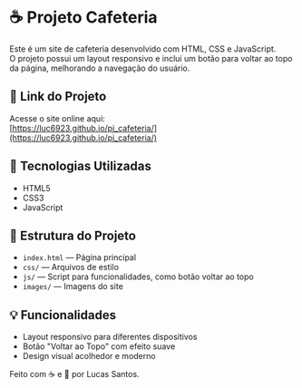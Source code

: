 # ☕ Projeto Cafeteria

Este é um site de cafeteria desenvolvido com HTML, CSS e JavaScript.  
O projeto possui um layout responsivo e inclui um botão para voltar ao topo da página, melhorando a navegação do usuário.

## 🔗 Link do Projeto

Acesse o site online aqui:  
[https://luc6923.github.io/pj_cafeteria/](https://luc6923.github.io/pj_cafeteria/)

## 🧰 Tecnologias Utilizadas

- HTML5  
- CSS3  
- JavaScript

## 📂 Estrutura do Projeto

- `index.html` — Página principal  
- `css/` — Arquivos de estilo  
- `js/` — Script para funcionalidades, como botão voltar ao topo  
- `images/` — Imagens do site

## 💡 Funcionalidades

- Layout responsivo para diferentes dispositivos  
- Botão "Voltar ao Topo" com efeito suave  
- Design visual acolhedor e moderno

Feito com ☕ e 💙 por Lucas Santos.
